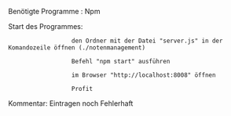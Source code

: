 Benötigte Programme : Npm 

Start des Programmes: 

                      den Ordner mit der Datei "server.js" in der Komandozeile öffnen (./notenmanagement)

                      Befehl "npm start" ausführen
                      
                      im Browser "http://localhost:8008" öffnen
                      
                      Profit

Kommentar: Eintragen noch Fehlerhaft
